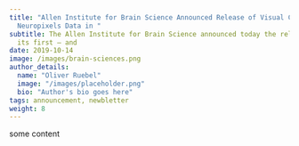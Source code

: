 ```yaml
---
title: "Allen Institute for Brain Science Announced Release of Visual Coding
  Neuropixels Data in "
subtitle: The Allen Institute for Brain Science announced today the release of
  its first — and
date: 2019-10-14
image: /images/brain-sciences.png
author_details:
  name: "Oliver Ruebel"
  image: "/images/placeholder.png"
  bio: "Author's bio goes here"
tags: announcement, newbletter
weight: 8
---
```

some content
